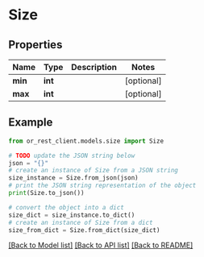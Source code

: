 # Size


## Properties

Name | Type | Description | Notes
------------ | ------------- | ------------- | -------------
**min** | **int** |  | [optional] 
**max** | **int** |  | [optional] 

## Example

```python
from or_rest_client.models.size import Size

# TODO update the JSON string below
json = "{}"
# create an instance of Size from a JSON string
size_instance = Size.from_json(json)
# print the JSON string representation of the object
print(Size.to_json())

# convert the object into a dict
size_dict = size_instance.to_dict()
# create an instance of Size from a dict
size_from_dict = Size.from_dict(size_dict)
```
[[Back to Model list]](../README.md#documentation-for-models) [[Back to API list]](../README.md#documentation-for-api-endpoints) [[Back to README]](../README.md)


